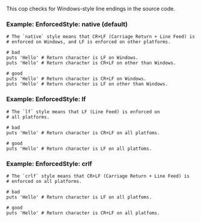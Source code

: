 This cop checks for Windows-style line endings in the source code.

### Example: EnforcedStyle: native (default)
    # The `native` style means that CR+LF (Carriage Return + Line Feed) is
    # enforced on Windows, and LF is enforced on other platforms.

    # bad
    puts 'Hello' # Return character is LF on Windows.
    puts 'Hello' # Return character is CR+LF on other than Windows.

    # good
    puts 'Hello' # Return character is CR+LF on Windows.
    puts 'Hello' # Return character is LF on other than Windows.

### Example: EnforcedStyle: lf
    # The `lf` style means that LF (Line Feed) is enforced on
    # all platforms.

    # bad
    puts 'Hello' # Return character is CR+LF on all platfoms.

    # good
    puts 'Hello' # Return character is LF on all platfoms.

### Example: EnforcedStyle: crlf
    # The `crlf` style means that CR+LF (Carriage Return + Line Feed) is
    # enforced on all platforms.

    # bad
    puts 'Hello' # Return character is LF on all platfoms.

    # good
    puts 'Hello' # Return character is CR+LF on all platfoms.
